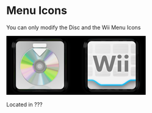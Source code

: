 # Menu Icons

You can only modify the Disc and the Wii Menu Icons

![image](imgs/menuicons/mg.png)

Located in ???
